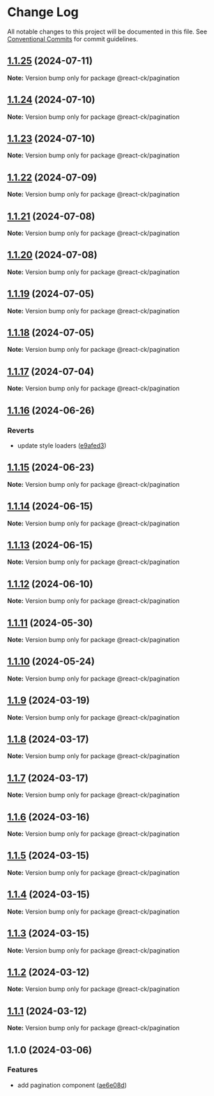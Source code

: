 # Change Log

All notable changes to this project will be documented in this file.
See [Conventional Commits](https://conventionalcommits.org) for commit guidelines.

## [1.1.25](https://github.com/abelflopes/react-ck/compare/@react-ck/pagination@1.1.24...@react-ck/pagination@1.1.25) (2024-07-11)

**Note:** Version bump only for package @react-ck/pagination





## [1.1.24](https://github.com/abelflopes/react-ck/compare/@react-ck/pagination@1.1.23...@react-ck/pagination@1.1.24) (2024-07-10)

**Note:** Version bump only for package @react-ck/pagination





## [1.1.23](https://github.com/abelflopes/react-ck/compare/@react-ck/pagination@1.1.22...@react-ck/pagination@1.1.23) (2024-07-10)

**Note:** Version bump only for package @react-ck/pagination





## [1.1.22](https://github.com/abelflopes/react-ck/compare/@react-ck/pagination@1.1.21...@react-ck/pagination@1.1.22) (2024-07-09)

**Note:** Version bump only for package @react-ck/pagination





## [1.1.21](https://github.com/abelflopes/react-ck/compare/@react-ck/pagination@1.1.20...@react-ck/pagination@1.1.21) (2024-07-08)

**Note:** Version bump only for package @react-ck/pagination





## [1.1.20](https://github.com/abelflopes/react-ck/compare/@react-ck/pagination@1.1.19...@react-ck/pagination@1.1.20) (2024-07-08)

**Note:** Version bump only for package @react-ck/pagination





## [1.1.19](https://github.com/abelflopes/react-ck/compare/@react-ck/pagination@1.1.18...@react-ck/pagination@1.1.19) (2024-07-05)

**Note:** Version bump only for package @react-ck/pagination





## [1.1.18](https://github.com/abelflopes/react-ck/compare/@react-ck/pagination@1.1.17...@react-ck/pagination@1.1.18) (2024-07-05)

**Note:** Version bump only for package @react-ck/pagination





## [1.1.17](https://github.com/abelflopes/react-ck/compare/@react-ck/pagination@1.1.16...@react-ck/pagination@1.1.17) (2024-07-04)

**Note:** Version bump only for package @react-ck/pagination





## [1.1.16](https://github.com/abelflopes/react-ck/compare/@react-ck/pagination@1.1.15...@react-ck/pagination@1.1.16) (2024-06-26)


### Reverts

* update style loaders ([e9afed3](https://github.com/abelflopes/react-ck/commit/e9afed309e7893e95b4b02cceb7e9636670740b8))



## [1.1.15](https://github.com/abelflopes/react-ck/compare/@react-ck/pagination@1.1.14...@react-ck/pagination@1.1.15) (2024-06-23)

**Note:** Version bump only for package @react-ck/pagination





## [1.1.14](https://github.com/abelflopes/react-ck/compare/@react-ck/pagination@1.1.13...@react-ck/pagination@1.1.14) (2024-06-15)

**Note:** Version bump only for package @react-ck/pagination





## [1.1.13](https://github.com/abelflopes/react-ck/compare/@react-ck/pagination@1.1.12...@react-ck/pagination@1.1.13) (2024-06-15)

**Note:** Version bump only for package @react-ck/pagination





## [1.1.12](https://github.com/abelflopes/react-ck/compare/@react-ck/pagination@1.1.11...@react-ck/pagination@1.1.12) (2024-06-10)

**Note:** Version bump only for package @react-ck/pagination





## [1.1.11](https://github.com/abelflopes/react-ck/compare/@react-ck/pagination@1.1.10...@react-ck/pagination@1.1.11) (2024-05-30)

**Note:** Version bump only for package @react-ck/pagination





## [1.1.10](https://github.com/abelflopes/react-ck/compare/@react-ck/pagination@1.1.9...@react-ck/pagination@1.1.10) (2024-05-24)

**Note:** Version bump only for package @react-ck/pagination





## [1.1.9](https://github.com/abelflopes/react-ck/compare/@react-ck/pagination@1.1.8...@react-ck/pagination@1.1.9) (2024-03-19)

**Note:** Version bump only for package @react-ck/pagination





## [1.1.8](https://github.com/abelflopes/react-ck/compare/@react-ck/pagination@1.1.7...@react-ck/pagination@1.1.8) (2024-03-17)

**Note:** Version bump only for package @react-ck/pagination





## [1.1.7](https://github.com/abelflopes/react-ck/compare/@react-ck/pagination@1.1.6...@react-ck/pagination@1.1.7) (2024-03-17)

**Note:** Version bump only for package @react-ck/pagination





## [1.1.6](https://github.com/abelflopes/react-ck/compare/@react-ck/pagination@1.1.5...@react-ck/pagination@1.1.6) (2024-03-16)

**Note:** Version bump only for package @react-ck/pagination





## [1.1.5](https://github.com/abelflopes/react-ck/compare/@react-ck/pagination@1.1.4...@react-ck/pagination@1.1.5) (2024-03-15)

**Note:** Version bump only for package @react-ck/pagination





## [1.1.4](https://github.com/abelflopes/react-ck/compare/@react-ck/pagination@1.1.3...@react-ck/pagination@1.1.4) (2024-03-15)

**Note:** Version bump only for package @react-ck/pagination





## [1.1.3](https://github.com/abelflopes/react-ck/compare/@react-ck/pagination@1.1.2...@react-ck/pagination@1.1.3) (2024-03-15)

**Note:** Version bump only for package @react-ck/pagination





## [1.1.2](https://github.com/abelflopes/react-ck/compare/@react-ck/pagination@1.1.1...@react-ck/pagination@1.1.2) (2024-03-12)

**Note:** Version bump only for package @react-ck/pagination





## [1.1.1](https://github.com/abelflopes/react-ck/compare/@react-ck/pagination@1.1.0...@react-ck/pagination@1.1.1) (2024-03-12)

**Note:** Version bump only for package @react-ck/pagination





## 1.1.0 (2024-03-06)


### Features

* add pagination component ([ae6e08d](https://github.com/abelflopes/react-ck/commit/ae6e08d5ce034c15a8c44c4314a009f3ed3e6f72))

